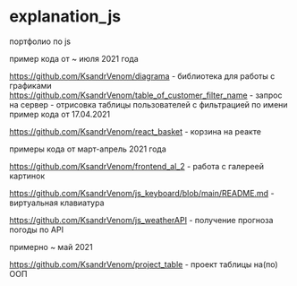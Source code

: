 # explanation_js
 портфолио по js

пример кода от ~ июля 2021 года

https://github.com/KsandrVenom/diagrama - библиотека для работы с графиками
https://github.com/KsandrVenom/table_of_customer_filter_name - запрос на сервер - отрисовка таблицы пользователей с фильтрацией по имени пример кода от 17.04.2021

https://github.com/KsandrVenom/react_basket - корзина на реакте
 
примеры кода от март-апрель 2021 года

https://github.com/KsandrVenom/frontend_al_2 - работа с галереей картинок

https://github.com/KsandrVenom/js_keyboard/blob/main/README.md - виртуальная клавиатура

https://github.com/KsandrVenom/js_weatherAPI - получение прогноза погоды по API

примерно ~ май 2021


https://github.com/KsandrVenom/project_table - проект таблицы на(по) ООП

